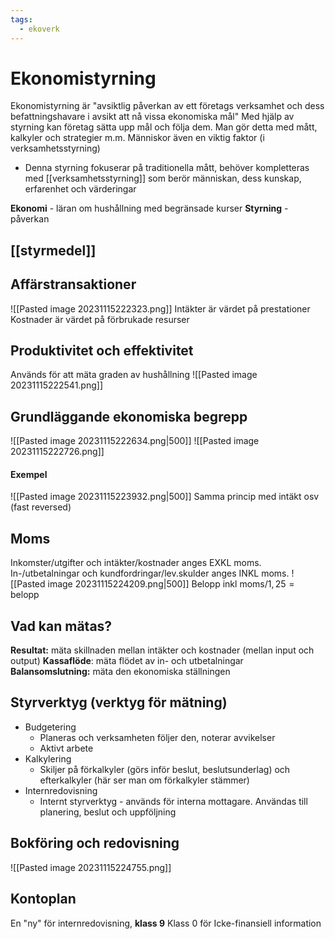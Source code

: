 ```yaml
---
tags:
  - ekoverk
---
```

# Ekonomistyrning
Ekonomistyrning är "avsiktlig påverkan av ett företags verksamhet och dess befattningshavare i avsikt att nå vissa ekonomiska mål"
Med hjälp av styrning kan företag sätta upp mål och följa dem. Man gör detta med mått, kalkyler och strategier m.m. Människor även en viktig faktor (i verksamhetsstyrning)
- Denna styrning fokuserar på traditionella mått, behöver kompletteras med [[verksamhetsstyrning]] som berör människan, dess kunskap, erfarenhet och värderingar

**Ekonomi** - läran om hushållning med begränsade kurser
**Styrning** - påverkan

## [[styrmedel]]

## Affärstransaktioner
![[Pasted image 20231115222323.png]]
Intäkter är värdet på prestationer
Kostnader är värdet på förbrukade resurser

## Produktivitet och effektivitet
Används för att mäta graden av hushållning
![[Pasted image 20231115222541.png]]

## Grundläggande ekonomiska begrepp
![[Pasted image 20231115222634.png|500]]
![[Pasted image 20231115222726.png]]

#### Exempel
![[Pasted image 20231115223932.png|500]]
Samma princip med intäkt osv (fast reversed)

## Moms
Inkomster/utgifter och intäkter/kostnader anges EXKL moms.  
In-/utbetalningar och kundfordringar/lev.skulder anges INKL moms.
![[Pasted image 20231115224209.png|500]]
$\text{Belopp inkl moms} / 1,25 = \text{belopp}$ 

## Vad kan mätas?
**Resultat:** mäta skillnaden mellan intäkter och kostnader (mellan input och output)
**Kassaflöde**: mäta flödet av in- och utbetalningar
**Balansomslutning:** mäta den ekonomiska ställningen

## Styrverktyg (verktyg för mätning)
- Budgetering
	- Planeras och verksamheten följer den, noterar avvikelser
	- Aktivt arbete
- Kalkylering
	- Skiljer på förkalkyler (görs inför beslut, beslutsunderlag) och efterkalkyler (här ser man om förkalkyler stämmer)
- Internredovisning
	- Internt styrverktyg - används för interna mottagare. Användas till planering, beslut och uppföljning

## Bokföring och redovisning
![[Pasted image 20231115224755.png]]

## Kontoplan
En "ny" för internredovisning, **klass 9**
Klass 0 för Icke-finansiell information